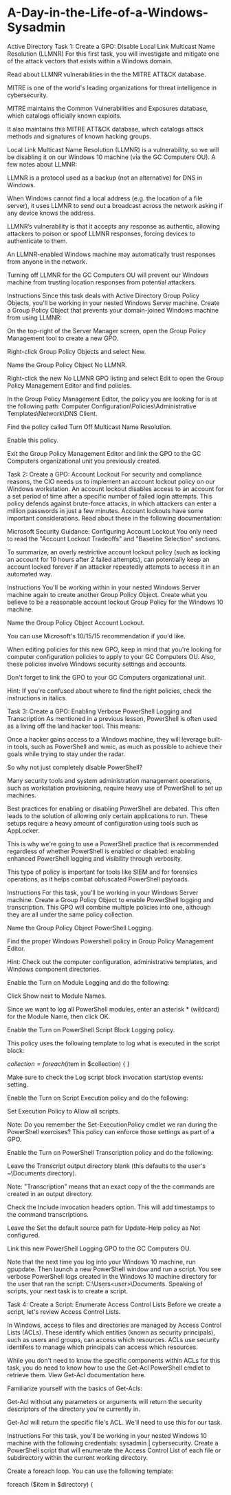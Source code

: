 # A-Day-in-the-Life-of-a-Windows-Sysadmin
Active Directory
Task 1: Create a GPO: Disable Local Link Multicast Name Resolution (LLMNR)
For this first task, you will investigate and mitigate one of the attack vectors that exists within a Windows domain.


Read about LLMNR vulnerabilities in the the MITRE ATT&CK database.


MITRE is one of the world's leading organizations for threat intelligence in cybersecurity.


MITRE maintains the Common Vulnerabilities and Exposures database, which catalogs officially known exploits.


It also maintains this MITRE ATT&CK database, which catalogs attack methods and signatures of known hacking groups.




Local Link Multicast Name Resolution (LLMNR) is a vulnerability, so we will be disabling it on our Windows 10 machine (via the GC Computers OU).
A few notes about LLMNR:


LLMNR is a protocol used as a backup (not an alternative) for DNS in Windows.


When Windows cannot find a local address (e.g. the location of a file server), it uses LLMNR to send out a broadcast across the network asking if any device knows the address.


LLMNR’s vulnerability is that it accepts any response as authentic, allowing attackers to poison or spoof LLMNR responses, forcing devices to authenticate to them.


An LLMNR-enabled Windows machine may automatically trust responses from anyone in the network.


Turning off LLMNR for the GC Computers OU will prevent our Windows machine from trusting location responses from potential attackers.

Instructions
Since this task deals with Active Directory Group Policy Objects, you'll be working in your nested Windows Server machine.
Create a Group Policy Object that prevents your domain-joined Windows machine from using LLMNR:


On the top-right of the Server Manager screen, open the Group Policy Management tool to create a new GPO.


Right-click Group Policy Objects and select New.


Name the Group Policy Object No LLMNR.


Right-click the new No LLMNR GPO listing and select Edit to open the Group Policy Management Editor and find policies.


In the Group Policy Management Editor, the policy you are looking for is at the following path: Computer Configuration\Policies\Administrative Templates\Network\DNS Client.


Find the policy called Turn Off Multicast Name Resolution.


Enable this policy.




Exit the Group Policy Management Editor and link the GPO to the GC Computers organizational unit you previously created.




Task 2: Create a GPO: Account Lockout
For security and compliance reasons, the CIO needs us to implement an account lockout policy on our Windows workstation. An account lockout disables access to an account for a set period of time after a specific number of failed login attempts. This policy defends against brute-force attacks, in which attackers can enter a million passwords in just a few minutes.
Account lockouts have some important considerations. Read about these in the following documentation:

Microsoft Security Guidance: Configuring Account Lockout
You only need to read the "Account Lockout Tradeoffs" and "Baseline Selection" sections.

To summarize, an overly restrictive account lockout policy (such as locking an account for 10 hours after 2 failed attempts), can potentially keep an account locked forever if an attacker repeatedly attempts to access it in an automated way.

Instructions
You'll be working within in your nested Windows Server machine again to create another Group Policy Object.
Create what you believe to be a reasonable account lockout Group Policy for the Windows 10 machine.


Name the Group Policy Object Account Lockout.


You can use Microsoft's 10/15/15 recommendation if you'd like.


When editing policies for this new GPO, keep in mind that you're looking for computer configuration policies to apply to your GC Computers OU. Also, these policies involve Windows security settings and accounts.


Don't forget to link the GPO to your GC Computers organizational unit.


Hint: If you're confused about where to find the right policies, check the instructions in italics.


Task 3: Create a GPO: Enabling Verbose PowerShell Logging and Transcription
As mentioned in a previous lesson, PowerShell is often used as a living off the land hacker tool. This means:

Once a hacker gains access to a Windows machine, they will leverage built-in tools, such as PowerShell and wmic, as much as possible to achieve their goals while trying to stay under the radar.

So why not just completely disable PowerShell?


Many security tools and system administration management operations, such as workstation provisioning, require heavy use of PowerShell to set up machines.


Best practices for enabling or disabling PowerShell are debated. This often leads to the solution of allowing only certain applications to run. These setups require a heavy amount of configuration using tools such as AppLocker.


This is why we're going to use a PowerShell practice that is recommended regardless of whether PowerShell is enabled or disabled: enabling enhanced PowerShell logging and visibility through verbosity.


This type of policy is important for tools like SIEM and for forensics operations, as it helps combat obfuscated PowerShell payloads.



Instructions
For this task, you'll be working in your Windows Server machine.
Create a Group Policy Object to enable PowerShell logging and transcription. This GPO will combine multiple policies into one, although they are all under the same policy collection.


Name the Group Policy Object PowerShell Logging.


Find the proper Windows Powershell policy in Group Policy Management Editor.


Hint: Check out the computer configuration, administrative templates, and Windows component directories.




Enable the Turn on Module Logging and do the following:


Click Show next to Module Names.


Since we want to log all PowerShell modules, enter an asterisk * (wildcard) for the Module Name, then click OK.




Enable the Turn on PowerShell Script Block Logging policy.


This policy uses the following template to log what is executed in the script block:

$collection = 
foreach ($item in $collection) {
    <Everything here will get logged by this policy>
}




Make sure to check the Log script block invocation start/stop events: setting.




Enable the Turn on Script Execution policy and do the following:


Set Execution Policy to Allow all scripts.


Note: Do you remember the Set-ExecutionPolicy cmdlet we ran during the PowerShell exercises? This policy can enforce those settings as part of a GPO.




Enable the Turn on PowerShell Transcription policy and do the following:


Leave the Transcript output directory blank (this defaults to the user's ~\Documents directory).


Note: "Transcription" means that an exact copy of the the commands are created in an output directory.



Check the Include invocation headers option. This will add timestamps to the command transcriptions.




Leave the Set the default source path for Update-Help policy as Not configured.


Link this new PowerShell Logging GPO to the GC Computers OU.


Note that the next time you log into your Windows 10 machine, run gpupdate. Then launch a new PowerShell window and run a script. You see verbose PowerShell logs created in the Windows 10 machine directory for the user that ran the script: C:\Users\<user>\Documents.
Speaking of scripts, your next task is to create a script.


Task 4: Create a Script: Enumerate Access Control Lists
Before we create a script, let's review Access Control Lists.


In Windows, access to files and directories are managed by Access Control Lists (ACLs). These identify which entities (known as security principals), such as users and groups, can access which resources. ACLs use security identifers to manage which principals can access which resources.


While you don't need to know the specific components within ACLs for this task, you do need to know how to use the Get-Acl PowerShell cmdlet to retrieve them. View Get-Acl documentation here.


Familiarize yourself with the basics of Get-Acls:


Get-Acl without any parameters or arguments will return the security descriptors of the directory you're currently in.


Get-Acl <filename> will return the specific file's ACL. We'll need to use this for our task.



Instructions
For this task, you'll be working in your nested Windows 10 machine with the following credentials: sysadmin | cybersecurity.
Create a PowerShell script that will enumerate the Access Control List of each file or subdirectory within the current working directory.


Create a foreach loop. You can use the following template:

foreach ($item in $directory) {
    <Script block>
}




Above the foreach condition, set a variable, $directory, to the contents of the current directory.


Replace the script block placeholder with the command to enumerate the ACL of a file, using the $item variable in place of the file name.


You'll need to use the following cmdlets:


Get-ChildItem (or any alias of Get-ChildItem, such as ls or dir)
Get-Acl





Save this script in C:\Users\sysadmin\Documents as enum_acls.ps1.


Test this script by moving to any directory (cd C:\Windows), and running C:\Users\sysadmin\Documents\enum_acls.ps1 (enter the full path and file name).

You should see the ACL output of each file or subdirectory where you ran the script from.





Bonus Task 5: Verify Your PowerShell Logging GPO
For this task we'll want to test and verify that our PowerShell logging GPO is working properly.

Instructions


Ensure you're logged into the Windows 10 machine as sysadmin |  cybersecurity.


Run gpupdate in an administrative PowerShell window to pull the latest Active Directory changes.


Close and relaunch PowerShell into an administrative session.


Navigate to a directory you want to see the ACLs in. You can go to C:\Windows, as you did in Task 4.


Run the enum_acls.ps1 script using the full file path and name such as the one in Task 4.


Check the C:\Users\sysadmin\Documents for your new logs.

You should see a directory with the current date (for example, 20200908) as the directory name. Your new transcribed PowerShell logs should be inside.




